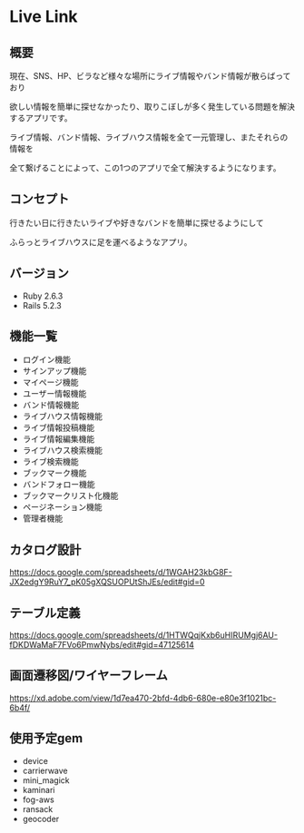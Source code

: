 # Live Link

## 概要

現在、SNS、HP、ビラなど様々な場所にライブ情報やバンド情報が散らばっており

欲しい情報を簡単に探せなかったり、取りこぼしが多く発生している問題を解決するアプリです。

ライブ情報、バンド情報、ライブハウス情報を全て一元管理し、またそれらの情報を

全て繋げることによって、この1つのアプリで全て解決するようになります。

## コンセプト

行きたい日に行きたいライブや好きなバンドを簡単に探せるようにして

ふらっとライブハウスに足を運べるようなアプリ。

## バージョン

* Ruby 2.6.3 
* Rails 5.2.3


## 機能一覧

* ログイン機能
* サインアップ機能
* マイページ機能
* ユーザー情報機能
* バンド情報機能
* ライブハウス情報機能
* ライブ情報投稿機能
* ライブ情報編集機能
* ライブハウス検索機能
* ライブ検索機能
* ブックマーク機能
* バンドフォロー機能
* ブックマークリスト化機能
* ページネーション機能
* 管理者機能

## カタログ設計
https://docs.google.com/spreadsheets/d/1WGAH23kbG8F-JX2edgY9RuY7_pK05gXQSUOPUtShJEs/edit#gid=0

## テーブル定義
https://docs.google.com/spreadsheets/d/1HTWQqjKxb6uHIRUMgj6AU-fDKDWaMaF7FVo6PmwNybs/edit#gid=47125614

## 画面遷移図/ワイヤーフレーム
https://xd.adobe.com/view/1d7ea470-2bfd-4db6-680e-e80e3f1021bc-6b4f/

## 使用予定gem

* device
* carrierwave
* mini_magick
* kaminari
* fog-aws
* ransack
* geocoder